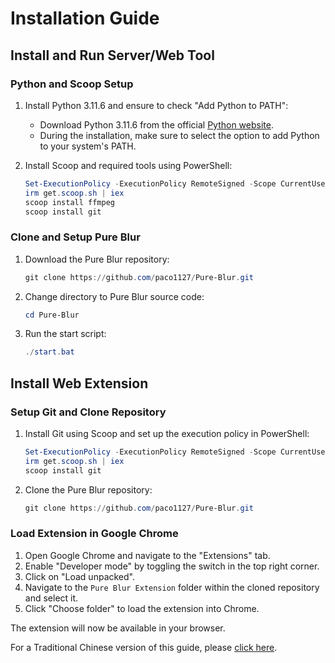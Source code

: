 # Installation Guide

## Install and Run Server/Web Tool

### Python and Scoop Setup
1. Install Python 3.11.6 and ensure to check "Add Python to PATH":
    - Download Python 3.11.6 from the official [Python website](https://www.python.org/downloads/).
    - During the installation, make sure to select the option to add Python to your system's PATH.

2. Install Scoop and required tools using PowerShell:
    ```powershell
    Set-ExecutionPolicy -ExecutionPolicy RemoteSigned -Scope CurrentUser
    irm get.scoop.sh | iex
    scoop install ffmpeg
    scoop install git
    ```

### Clone and Setup Pure Blur
1. Download the Pure Blur repository:
    ```powershell
    git clone https://github.com/paco1127/Pure-Blur.git
    ```

2. Change directory to Pure Blur source code:
    ```powershell
    cd Pure-Blur
    ```

3. Run the start script:
    ```powershell
    ./start.bat
    ```

## Install Web Extension

### Setup Git and Clone Repository
1. Install Git using Scoop and set up the execution policy in PowerShell:
    ```powershell
    Set-ExecutionPolicy -ExecutionPolicy RemoteSigned -Scope CurrentUser
    irm get.scoop.sh | iex
    scoop install git
    ```

2. Clone the Pure Blur repository:
    ```powershell
    git clone https://github.com/paco1127/Pure-Blur.git
    ```

### Load Extension in Google Chrome
1. Open Google Chrome and navigate to the "Extensions" tab.
2. Enable "Developer mode" by toggling the switch in the top right corner.
3. Click on "Load unpacked".
4. Navigate to the `Pure Blur Extension` folder within the cloned repository and select it.
5. Click "Choose folder" to load the extension into Chrome.

The extension will now be available in your browser.


For a Traditional Chinese version of this guide, please [click here](/README(ch).md).
